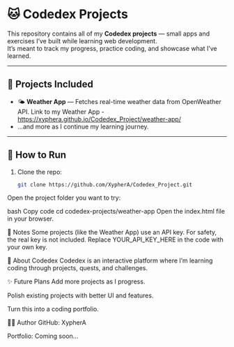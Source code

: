 # 🐱 Codedex Projects

This repository contains all of my **Codedex projects** — small apps and exercises I’ve built while learning web development.  
It’s meant to track my progress, practice coding, and showcase what I’ve learned.

---

## 📂 Projects Included
- 🌤️ **Weather App** — Fetches real-time weather data from OpenWeather API. 
    Link to my Weather App - https://xyphera.github.io/Codedex_Project/weather-app/
- ...and more as I continue my learning journey.

---

## 🚀 How to Run
1. Clone the repo:
   ```bash
   git clone https://github.com/XypherA/Codedex_Project.git
Open the project folder you want to try:

bash
Copy code
cd codedex-projects/weather-app
Open the index.html file in your browser.

🔑 Notes
Some projects (like the Weather App) use an API key.
For safety, the real key is not included. Replace YOUR_API_KEY_HERE in the code with your own key.

📖 About Codedex
Codedex is an interactive platform where I’m learning coding through projects, quests, and challenges.

✨ Future Plans
Add more projects as I progress.

Polish existing projects with better UI and features.

Turn this into a coding portfolio.

🧑‍💻 Author
GitHub: XypherA

Portfolio: Coming soon...

